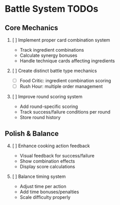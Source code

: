 # Battle System TODOs

## Core Mechanics
1. [ ] Implement proper card combination system
   - Track ingredient combinations
   - Calculate synergy bonuses
   - Handle technique cards affecting ingredients

2. [ ] Create distinct battle type mechanics
   - [ ] Food Critic: ingredient combination scoring
   - [ ] Rush Hour: multiple order management

3. [ ] Improve round scoring system
   - Add round-specific scoring
   - Track success/failure conditions per round
   - Store round history

## Polish & Balance
4. [ ] Enhance cooking action feedback
   - Visual feedback for success/failure
   - Show combination effects
   - Display score calculations

5. [ ] Balance timing system
   - Adjust time per action
   - Add time bonuses/penalties
   - Scale difficulty properly
